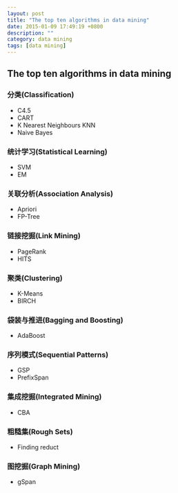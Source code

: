 ```yaml
---
layout: post
title: "The top ten algorithms in data mining"
date: 2015-01-09 17:49:19 +0800
description: ""
category: data mining
tags: [data mining]
---
```


## The top ten algorithms in data mining

### 分类(Classification)

- C4.5
- CART
- K Nearest Neighbours KNN
- Naive Bayes

### 统计学习(Statistical Learning)

- SVM
- EM

### 关联分析(Association Analysis)

- Apriori
- FP-Tree

### 链接挖掘(Link Mining)

- PageRank
- HITS

### 聚类(Clustering)

- K-Means
- BIRCH

### 袋装与推进(Bagging and Boosting)

- AdaBoost

### 序列模式(Sequential Patterns)

- GSP
- PrefixSpan

### 集成挖掘(Integrated Mining)

- CBA

### 粗糙集(Rough Sets)

- Finding reduct

### 图挖掘(Graph Mining)

- gSpan
